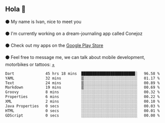## Hola 🌇

⚫ My name is Ivan, nice to meet you

⚫ I'm currently working on a dream-journaling app called Conejoz

⚫ Check out my apps on the [Google Play Store](https://play.google.com/store/apps/dev?id=8134108822411179352)

⚫ Feel free to message me, we can talk about mobile development, motorbikes or tattoos: [+](https://discord.com/invite/M4wTh36A3N)

<!--START_SECTION:waka-->

```txt
Dart              45 hrs 18 mins  ████████████████████████░   96.58 %
YAML              32 mins         ▒░░░░░░░░░░░░░░░░░░░░░░░░   01.17 %
Text              24 mins         ▒░░░░░░░░░░░░░░░░░░░░░░░░   00.89 %
Markdown          19 mins         ▒░░░░░░░░░░░░░░░░░░░░░░░░   00.69 %
Groovy            8 mins          ░░░░░░░░░░░░░░░░░░░░░░░░░   00.32 %
Properties        6 mins          ░░░░░░░░░░░░░░░░░░░░░░░░░   00.22 %
XML               2 mins          ░░░░░░░░░░░░░░░░░░░░░░░░░   00.10 %
Java Properties   0 secs          ░░░░░░░░░░░░░░░░░░░░░░░░░   00.03 %
HTML              0 secs          ░░░░░░░░░░░░░░░░░░░░░░░░░   00.01 %
GDScript          0 secs          ░░░░░░░░░░░░░░░░░░░░░░░░░   00.00 %
```

<!--END_SECTION:waka-->
